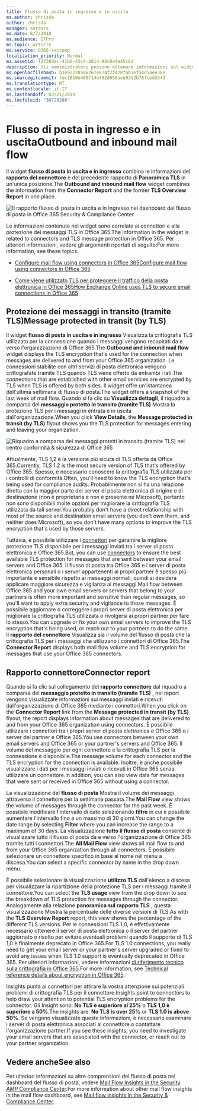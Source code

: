 ```yaml
---
title: Flusso di posta in ingresso e in uscita
ms.author: chrisda
author: chrisda
manager: serdars
ms.date: 8/7/2018
ms.audience: ITPro
ms.topic: article
ms.service: O365-seccomp
localization_priority: Normal
ms.assetid: f2738dec-41b0-43c4-b814-84c0a4e45c6d
description: Gli amministratori possono ottenere informazioni sul widget del flusso di posta in uscita e in ingresso nel dashboard del flusso di posta in Office 365 Security & Compliance Center.
ms.openlocfilehash: b3e92228506267e674f2f428fab1ef54d5aee38e
ms.sourcegitcommit: fec1010e405f14e792d650aee0312b78fced3343
ms.translationtype: MT
ms.contentlocale: it-IT
ms.lasthandoff: 03/21/2019
ms.locfileid: "30720286"
---
```

# <a name="outbound-and-inbound-mail-flow"></a><span data-ttu-id="2f210-103">Flusso di posta in ingresso e in uscita</span><span class="sxs-lookup"><span data-stu-id="2f210-103">Outbound and inbound mail flow</span></span>

<span data-ttu-id="2f210-104">Il widget **flusso di posta in uscita e in ingresso** combina le informazioni del **rapporto del connettore** e del precedente rapporto di **Panoramica TLS** in un'unica posizione.</span><span class="sxs-lookup"><span data-stu-id="2f210-104">The **Outbound and inbound mail flow** widget combines the information from the **Connector Report** and the former **TLS Overview Report** in one place.</span></span>

![Il rapporto flusso di posta in uscita e in ingresso nel dashboard del flusso di posta in Office 365 Security & Compliance Center](media/2c591d1c-bad6-4b72-890e-f8fdfd4f447a.png)

<span data-ttu-id="2f210-106">Le informazioni contenute nel widget sono correlate ai connettori e alla protezione dei messaggi TLS in Office 365.</span><span class="sxs-lookup"><span data-stu-id="2f210-106">The information in the widget is related to connectors and TLS message protection in Office 365.</span></span> <span data-ttu-id="2f210-107">Per ulteriori informazioni, vedere gli argomenti riportati di seguito:</span><span class="sxs-lookup"><span data-stu-id="2f210-107">For more information, see these topics:</span></span>

- [<span data-ttu-id="2f210-108">Configure mail flow using connectors in Office 365</span><span class="sxs-lookup"><span data-stu-id="2f210-108">Configure mail flow using connectors in Office 365</span></span>](https://technet.microsoft.com/library/ms.exch.eac.connectorselection.aspx)

- [<span data-ttu-id="2f210-109">Come viene utilizzato TLS per proteggere il traffico della posta elettronica in Office 365</span><span class="sxs-lookup"><span data-stu-id="2f210-109">How Exchange Online uses TLS to secure email connections in Office 365</span></span>](https://support.office.com/article/4CDE0CDA-3430-4DC0-B489-F2C0736C929F)

## <a name="message-protected-in-transit-by-tls"></a><span data-ttu-id="2f210-110">Protezione dei messaggi in transito (tramite TLS)</span><span class="sxs-lookup"><span data-stu-id="2f210-110">Message protected in transit (by TLS)</span></span>

<span data-ttu-id="2f210-111">Il widget **flusso di posta in uscita e in ingresso** Visualizza la crittografia TLS utilizzata per la connessione quando i messaggi vengono recapitati da e verso l'organizzazione di Office 365.</span><span class="sxs-lookup"><span data-stu-id="2f210-111">The **Outbound and inbound mail flow** widget displays the TLS encryption that's used for the connection when messages are delivered to and from your Office 365 organization.</span></span> <span data-ttu-id="2f210-112">Le connessioni stabilite con altri servizi di posta elettronica vengono crittografate tramite TLS quando TLS viene offerto da entrambi i lati.</span><span class="sxs-lookup"><span data-stu-id="2f210-112">The connections that are established with other email services are encrypted by TLS when TLS is offered by both sides.</span></span> <span data-ttu-id="2f210-113">Il widget offre un'istantanea dell'ultima settimana di flusso di posta.</span><span class="sxs-lookup"><span data-stu-id="2f210-113">The widget offers a snapshot of the last week of mail flow.</span></span> <span data-ttu-id="2f210-114">Quando si fa clic su **Visualizza dettagli**, il riquadro a comparsa del **messaggio protetto in transito (tramite TLS)** Mostra la protezione TLS per i messaggi in entrata e in uscita dall'organizzazione.</span><span class="sxs-lookup"><span data-stu-id="2f210-114">When you click **View Details**, the **Message protected in transit (by TLS)** flyout shows you the TLS protection for messages entering and leaving your organization.</span></span>

![Riquadro a comparsa dei messaggi protetti in transito (tramite TLS) nel centro conformità & sicurezza di Office 365](media/825aa74c-413d-4141-8e3c-dfe68ae78eed.png)

<span data-ttu-id="2f210-116">Attualmente, TLS 1,2 è la versione più sicura di TLS offerta da Office 365.</span><span class="sxs-lookup"><span data-stu-id="2f210-116">Currently, TLS 1.2 is the most secure version of TLS that's offered by Office 365.</span></span> <span data-ttu-id="2f210-117">Spesso, è necessario conoscere la crittografia TLS utilizzata per i controlli di conformità.</span><span class="sxs-lookup"><span data-stu-id="2f210-117">Often, you'll need to know the TLS encryption that's being used for compliance audits.</span></span> <span data-ttu-id="2f210-118">Probabilmente non si ha una relazione diretta con la maggior parte dei server di posta elettronica di origine e di destinazione (non è proprietaria e non è presente né Microsoft), pertanto non sono disponibili molte opzioni per migliorare la crittografia TLS utilizzata da tali server.</span><span class="sxs-lookup"><span data-stu-id="2f210-118">You probably don't have a direct relationship with most of the source and destination email servers (you don't own them, and neither does Microsoft), so you don't have many options to improve the TLS encryption that's used by those servers.</span></span>

<span data-ttu-id="2f210-119">Tuttavia, è possibile utilizzare i [connettori](https://technet.microsoft.com/library/ms.exch.eac.connectorselection.aspx) per garantire la migliore protezione TLS disponibile per i messaggi inviati tra i server di posta elettronica e Office 365.</span><span class="sxs-lookup"><span data-stu-id="2f210-119">But, you can use [connectors](https://technet.microsoft.com/library/ms.exch.eac.connectorselection.aspx) to ensure the best available TLS protection for messages that are sent between your email servers and Office 365.</span></span> <span data-ttu-id="2f210-120">Il flusso di posta tra Office 365 e i server di posta elettronica personali o i server appartenenti ai propri partner è spesso più importante e sensibile rispetto ai messaggi normali, quindi si desidera applicare maggiore sicurezza e vigilanza ai messaggi.</span><span class="sxs-lookup"><span data-stu-id="2f210-120">Mail flow between Office 365 and your own email servers or servers that belong to your partners is often more important and sensitive than regular messages, so you'll want to apply extra security and vigilance to those messages.</span></span> <span data-ttu-id="2f210-121">È possibile aggiornare o correggere i propri server di posta elettronica per migliorare la crittografia TLS utilizzata o rivolgersi ai propri partner per fare lo stesso.</span><span class="sxs-lookup"><span data-stu-id="2f210-121">You can upgrade or fix your own email servers to improve the TLS encryption that's being used, or reach out to your partners to do the same.</span></span> <span data-ttu-id="2f210-122">Il **rapporto del connettore** Visualizza sia il volume del flusso di posta che la crittografia TLS per i messaggi che utilizzano i connettori di Office 365.</span><span class="sxs-lookup"><span data-stu-id="2f210-122">The **Connector Report** displays both mail flow volume and TLS encryption for messages that use your Office 365 connectors.</span></span>

## <a name="connector-report"></a><span data-ttu-id="2f210-123">Rapporto connettore</span><span class="sxs-lookup"><span data-stu-id="2f210-123">Connector report</span></span>

<span data-ttu-id="2f210-124">Quando si fa clic sul collegamento del **rapporto connettore** dal riquadro a comparsa del **messaggio protetto in transito (tramite TLS)** , nel report vengono visualizzate informazioni sui messaggi inviati e ricevuti dall'organizzazione di Office 365 mediante i connettori.</span><span class="sxs-lookup"><span data-stu-id="2f210-124">When you click on the **Connector Report** link from the **Message protected in transit (by TLS)** flyout, the report displays information about messages that are delivered to and from your Office 365 organization using connectors.</span></span> <span data-ttu-id="2f210-125">È possibile utilizzare i connettori tra i propri server di posta elettronica e Office 365 o i server del partner e Office 365.</span><span class="sxs-lookup"><span data-stu-id="2f210-125">You use connectors between your own email servers and Office 365 or your partner's servers and Office 365.</span></span> <span data-ttu-id="2f210-126">Il volume del messaggio per ogni connettore e la crittografia TLS per la connessione è disponibile.</span><span class="sxs-lookup"><span data-stu-id="2f210-126">The message volume for each connector and the TLS encryption for the connection is available.</span></span> <span data-ttu-id="2f210-127">Inoltre, è anche possibile visualizzare i dati per i messaggi inviati o ricevuti in Office 365 senza utilizzare un connettore.</span><span class="sxs-lookup"><span data-stu-id="2f210-127">In addition, you can also view data for messages that were sent or received in Office 365 without using a connector.</span></span>

<span data-ttu-id="2f210-128">La visualizzazione del **flusso di posta** Mostra il volume dei messaggi attraverso il connettore per la settimana passata.</span><span class="sxs-lookup"><span data-stu-id="2f210-128">The **Mail Flow** view shows the volume of messages through the connector for the past week.</span></span> <span data-ttu-id="2f210-129">È possibile modificare l'intervallo di date selezionando **filtro** in cui è possibile aumentare l'intervallo fino a un massimo di 30 giorni.</span><span class="sxs-lookup"><span data-stu-id="2f210-129">You can change the date range by selecting **Filter** where you can increase the range to a maximum of 30 days.</span></span> <span data-ttu-id="2f210-130">La visualizzazione **tutto il flusso di posta** consente di visualizzare tutto il flusso di posta da e verso l'organizzazione di Office 365 tramite tutti i connettori.</span><span class="sxs-lookup"><span data-stu-id="2f210-130">The **All Mail Flow** view shows all mail flow to and from your Office 365 organization through all connectors.</span></span> <span data-ttu-id="2f210-131">È possibile selezionare un connettore specifico in base al nome nel menu a discesa.</span><span class="sxs-lookup"><span data-stu-id="2f210-131">You can select a specific connector by name in the drop down menu.</span></span>

<span data-ttu-id="2f210-132">È possibile selezionare la visualizzazione **utilizzo TLS** dall'elenco a discesa per visualizzare la ripartizione della protezione TLS per i messaggi tramite il connettore.</span><span class="sxs-lookup"><span data-stu-id="2f210-132">You can select the **TLS usage** view from the drop down to see the breakdown of TLS protection for messages through the connector.</span></span> <span data-ttu-id="2f210-133">Analogamente alla relazione **panoramica sul rapporto TLS** , questa visualizzazione Mostra la percentuale delle diverse versioni di TLS.</span><span class="sxs-lookup"><span data-stu-id="2f210-133">As with the **TLS Overview Report** report, this view shows the percentage of the different TLS versions.</span></span> <span data-ttu-id="2f210-134">Per le connessioni TLS 1,0, è effettivamente necessario ottenere il server di posta elettronica o il server del partner aggiornato o risolto per evitare eventuali problemi quando il supporto di TLS 1,0 è finalmente deprecato in Office 365.</span><span class="sxs-lookup"><span data-stu-id="2f210-134">For TLS 1.0 connections, you really need to get your email server or your partner's server upgraded or fixed to avoid any issues when TLS 1.0 support is eventually deprecated in Office 365.</span></span> <span data-ttu-id="2f210-135">Per ulteriori informazioni, vedere informazioni [di riferimento tecnico sulla crittografia in Office 365](https://support.office.com/article/862cbe93-4268-4ef9-ba79-277545ecf221).</span><span class="sxs-lookup"><span data-stu-id="2f210-135">For more information, see [Technical reference details about encryption in Office 365](https://support.office.com/article/862cbe93-4268-4ef9-ba79-277545ecf221).</span></span>

<span data-ttu-id="2f210-136">Insights punta ai connettori per attirare la vostra attenzione sui potenziali problemi di crittografia TLS per il connettore.</span><span class="sxs-lookup"><span data-stu-id="2f210-136">Insights point to connectors to help draw your attention to potential TLS encryption problems for the connector.</span></span> <span data-ttu-id="2f210-137">Gli Insight sono: **No TLS è superiore al 25%** o **TLS 1,0 è superiore a 50%**.</span><span class="sxs-lookup"><span data-stu-id="2f210-137">The insights are: **No TLS is over 25%** or **TLS 1.0 is above 50%**.</span></span> <span data-ttu-id="2f210-138">Se vengono visualizzate queste informazioni, è necessario esaminare i server di posta elettronica associati al connettore o contattare l'organizzazione partner.</span><span class="sxs-lookup"><span data-stu-id="2f210-138">If you see these insights, you need to investigate your email servers that are associated with the connector, or reach out to your partner organization.</span></span>

## <a name="see-also"></a><span data-ttu-id="2f210-139">Vedere anche</span><span class="sxs-lookup"><span data-stu-id="2f210-139">See also</span></span>

<span data-ttu-id="2f210-140">Per ulteriori informazioni su altre comprensioni del flusso di posta nel dashboard del flusso di posta, vedere [Mail Flow Insights in the Security _AMP_ Compliance Center](mail-flow-insights.md).</span><span class="sxs-lookup"><span data-stu-id="2f210-140">For more information about other mail flow insights in the mail flow dashboard, see [Mail flow insights in the Security & Compliance Center](mail-flow-insights.md).</span></span>
